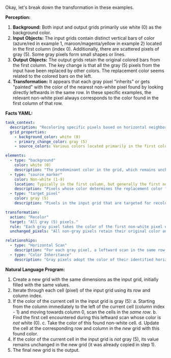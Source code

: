 Okay, let's break down the transformation in these examples.

**Perception:**

1.  **Background:** Both input and output grids primarily use white (0) as the background color.
2.  **Input Objects:** The input grids contain distinct vertical bars of color (azure/red in example 1, maroon/magenta/yellow in example 2) located in the first column (index 0). Additionally, there are scattered pixels of gray (5). Some gray pixels form small shapes or lines.
3.  **Output Objects:** The output grids retain the original colored bars from the first column. The key change is that all the gray (5) pixels from the input have been replaced by other colors. The replacement color seems related to the colored bars on the left.
4.  **Transformation:** It appears that each gray pixel "inherits" or gets "painted" with the color of the nearest non-white pixel found by looking directly leftwards in the same row. In these specific examples, the relevant non-white pixel always corresponds to the color found in the first column of that row.

**Facts YAML:**


```yaml
task_context:
  description: "Recoloring specific pixels based on horizontal neighbors."
  grid_properties:
    - background_color: white (0)
    - primary_change_color: gray (5)
    - source_colors: Various colors located primarily in the first column.

elements:
  - type: "background"
    color: white (0)
    description: "The predominant color in the grid, which remains unchanged."
  - type: "source_marker"
    color: Non-white (1-9)
    location: Typically in the first column, but generally the first non-white pixel to the left.
    description: "Pixels whose color determines the replacement color for gray pixels in the same row."
  - type: "target_pixel"
    color: gray (5)
    description: "Pixels in the input grid that are targeted for recoloring."

transformation:
  action: "Recolor"
  target: "All gray (5) pixels."
  rule: "Each gray pixel takes the color of the first non-white pixel encountered when searching leftwards from its position within the same row."
  unchanged_pixels: "All non-gray pixels retain their original color and position."

relationships:
  - type: "Horizontal Scan"
    description: "For each gray pixel, a leftward scan in the same row identifies the source color."
  - type: "Color Inheritance"
    description: "Gray pixels adopt the color of their identified horizontal source marker."
```


**Natural Language Program:**

1.  Create a new grid with the same dimensions as the input grid, initially filled with the same values.
2.  Iterate through each cell (pixel) of the input grid using its row and column index.
3.  If the color of the current cell in the input grid is gray (5):
    a.  Starting from the column immediately to the left of the current cell (column index - 1) and moving towards column 0, scan the cells in the *same row*.
    b.  Find the first cell encountered during this leftward scan whose color is *not* white (0).
    c.  Take the color of this found non-white cell.
    d.  Update the cell at the corresponding row and column in the *new* grid with this found color.
4.  If the color of the current cell in the input grid is *not* gray (5), its value remains unchanged in the new grid (it was already copied in step 1).
5.  The final new grid is the output.